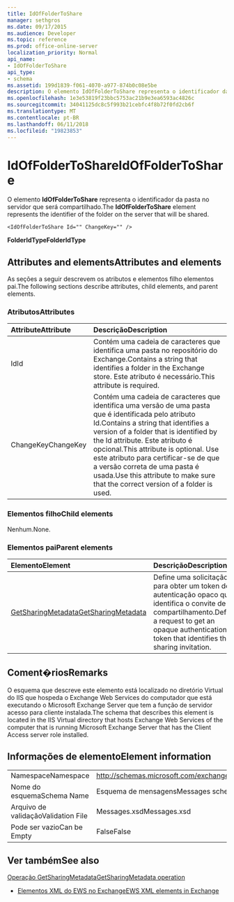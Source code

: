 ```yaml
---
title: IdOfFolderToShare
manager: sethgros
ms.date: 09/17/2015
ms.audience: Developer
ms.topic: reference
ms.prod: office-online-server
localization_priority: Normal
api_name:
- IdOfFolderToShare
api_type:
- schema
ms.assetid: 199d1839-f061-4070-a977-874b0c08e5be
description: O elemento IdOfFolderToShare representa o identificador da pasta no servidor que será compartilhado.
ms.openlocfilehash: 1e3e53819f23bbc5753ac21b9e3ea6593ac4826c
ms.sourcegitcommit: 34041125dc8c5f993b21cebfc4f8b72f0fd2cb6f
ms.translationtype: MT
ms.contentlocale: pt-BR
ms.lasthandoff: 06/11/2018
ms.locfileid: "19823853"
---
```

# <a name="idoffoldertoshare"></a><span data-ttu-id="b3913-103">IdOfFolderToShare</span><span class="sxs-lookup"><span data-stu-id="b3913-103">IdOfFolderToShare</span></span>

<span data-ttu-id="b3913-104">O elemento **IdOfFolderToShare** representa o identificador da pasta no servidor que será compartilhado.</span><span class="sxs-lookup"><span data-stu-id="b3913-104">The **IdOfFolderToShare** element represents the identifier of the folder on the server that will be shared.</span></span> 
  
```
<IdOfFolderToShare Id="" ChangeKey="" />
```

 <span data-ttu-id="b3913-105">**FolderIdType**</span><span class="sxs-lookup"><span data-stu-id="b3913-105">**FolderIdType**</span></span>
## <a name="attributes-and-elements"></a><span data-ttu-id="b3913-106">Attributes and elements</span><span class="sxs-lookup"><span data-stu-id="b3913-106">Attributes and elements</span></span>

<span data-ttu-id="b3913-107">As seções a seguir descrevem os atributos e elementos filho elementos pai.</span><span class="sxs-lookup"><span data-stu-id="b3913-107">The following sections describe attributes, child elements, and parent elements.</span></span>
  
### <a name="attributes"></a><span data-ttu-id="b3913-108">Atributos</span><span class="sxs-lookup"><span data-stu-id="b3913-108">Attributes</span></span>

|<span data-ttu-id="b3913-109">**Attribute**</span><span class="sxs-lookup"><span data-stu-id="b3913-109">**Attribute**</span></span>|<span data-ttu-id="b3913-110">**Descrição**</span><span class="sxs-lookup"><span data-stu-id="b3913-110">**Description**</span></span>|
|:-----|:-----|
|<span data-ttu-id="b3913-111">Id</span><span class="sxs-lookup"><span data-stu-id="b3913-111">Id</span></span>  <br/> |<span data-ttu-id="b3913-112">Contém uma cadeia de caracteres que identifica uma pasta no repositório do Exchange.</span><span class="sxs-lookup"><span data-stu-id="b3913-112">Contains a string that identifies a folder in the Exchange store.</span></span> <span data-ttu-id="b3913-113">Este atributo é necessário.</span><span class="sxs-lookup"><span data-stu-id="b3913-113">This attribute is required.</span></span>  <br/> |
|<span data-ttu-id="b3913-114">ChangeKey</span><span class="sxs-lookup"><span data-stu-id="b3913-114">ChangeKey</span></span>  <br/> |<span data-ttu-id="b3913-115">Contém uma cadeia de caracteres que identifica uma versão de uma pasta que é identificada pelo atributo Id.</span><span class="sxs-lookup"><span data-stu-id="b3913-115">Contains a string that identifies a version of a folder that is identified by the Id attribute.</span></span> <span data-ttu-id="b3913-116">Este atributo é opcional.</span><span class="sxs-lookup"><span data-stu-id="b3913-116">This attribute is optional.</span></span> <span data-ttu-id="b3913-117">Use este atributo para certificar-se de que a versão correta de uma pasta é usada.</span><span class="sxs-lookup"><span data-stu-id="b3913-117">Use this attribute to make sure that the correct version of a folder is used.</span></span>  <br/> |
   
### <a name="child-elements"></a><span data-ttu-id="b3913-118">Elementos filho</span><span class="sxs-lookup"><span data-stu-id="b3913-118">Child elements</span></span>

<span data-ttu-id="b3913-119">Nenhum.</span><span class="sxs-lookup"><span data-stu-id="b3913-119">None.</span></span>
  
### <a name="parent-elements"></a><span data-ttu-id="b3913-120">Elementos pai</span><span class="sxs-lookup"><span data-stu-id="b3913-120">Parent elements</span></span>

|<span data-ttu-id="b3913-121">**Elemento**</span><span class="sxs-lookup"><span data-stu-id="b3913-121">**Element**</span></span>|<span data-ttu-id="b3913-122">**Descrição**</span><span class="sxs-lookup"><span data-stu-id="b3913-122">**Description**</span></span>|
|:-----|:-----|
|[<span data-ttu-id="b3913-123">GetSharingMetadata</span><span class="sxs-lookup"><span data-stu-id="b3913-123">GetSharingMetadata</span></span>](getsharingmetadata.md) <br/> |<span data-ttu-id="b3913-124">Define uma solicitação para obter um token de autenticação opaco que identifica o convite de compartilhamento.</span><span class="sxs-lookup"><span data-stu-id="b3913-124">Defines a request to get an opaque authentication token that identifies the sharing invitation.</span></span>  <br/> |
   
## <a name="remarks"></a><span data-ttu-id="b3913-125">Coment�rios</span><span class="sxs-lookup"><span data-stu-id="b3913-125">Remarks</span></span>

<span data-ttu-id="b3913-126">O esquema que descreve este elemento está localizado no diretório Virtual do IIS que hospeda o Exchange Web Services do computador que está executando o Microsoft Exchange Server que tem a função de servidor acesso para cliente instalada.</span><span class="sxs-lookup"><span data-stu-id="b3913-126">The schema that describes this element is located in the IIS Virtual directory that hosts Exchange Web Services of the computer that is running Microsoft Exchange Server that has the Client Access server role installed.</span></span>
  
## <a name="element-information"></a><span data-ttu-id="b3913-127">Informações de elemento</span><span class="sxs-lookup"><span data-stu-id="b3913-127">Element information</span></span>

|||
|:-----|:-----|
|<span data-ttu-id="b3913-128">Namespace</span><span class="sxs-lookup"><span data-stu-id="b3913-128">Namespace</span></span>  <br/> |http://schemas.microsoft.com/exchange/services/2006/messages  <br/> |
|<span data-ttu-id="b3913-129">Nome do esquema</span><span class="sxs-lookup"><span data-stu-id="b3913-129">Schema Name</span></span>  <br/> |<span data-ttu-id="b3913-130">Esquema de mensagens</span><span class="sxs-lookup"><span data-stu-id="b3913-130">Messages schema</span></span>  <br/> |
|<span data-ttu-id="b3913-131">Arquivo de validação</span><span class="sxs-lookup"><span data-stu-id="b3913-131">Validation File</span></span>  <br/> |<span data-ttu-id="b3913-132">Messages.xsd</span><span class="sxs-lookup"><span data-stu-id="b3913-132">Messages.xsd</span></span>  <br/> |
|<span data-ttu-id="b3913-133">Pode ser vazio</span><span class="sxs-lookup"><span data-stu-id="b3913-133">Can be Empty</span></span>  <br/> |<span data-ttu-id="b3913-134">False</span><span class="sxs-lookup"><span data-stu-id="b3913-134">False</span></span>  <br/> |
   
## <a name="see-also"></a><span data-ttu-id="b3913-135">Ver também</span><span class="sxs-lookup"><span data-stu-id="b3913-135">See also</span></span>



[<span data-ttu-id="b3913-136">Operação GetSharingMetadata</span><span class="sxs-lookup"><span data-stu-id="b3913-136">GetSharingMetadata operation</span></span>](getsharingmetadata-operation.md)


- [<span data-ttu-id="b3913-137">Elementos XML do EWS no Exchange</span><span class="sxs-lookup"><span data-stu-id="b3913-137">EWS XML elements in Exchange</span></span>](ews-xml-elements-in-exchange.md)

